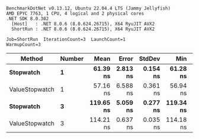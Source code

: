 ```

BenchmarkDotNet v0.13.12, Ubuntu 22.04.4 LTS (Jammy Jellyfish)
AMD EPYC 7763, 1 CPU, 4 logical and 2 physical cores
.NET SDK 8.0.302
  [Host]   : .NET 8.0.6 (8.0.624.26715), X64 RyuJIT AVX2
  ShortRun : .NET 8.0.6 (8.0.624.26715), X64 RyuJIT AVX2

Job=ShortRun  IterationCount=3  LaunchCount=1  
WarmupCount=3  

```
| Method         | Number | Mean      | Error    | StdDev   | Min       | Max       | Gen0   | Allocated |
|--------------- |------- |----------:|---------:|---------:|----------:|----------:|-------:|----------:|
| **Stopwatch**      | **1**      |  **61.39 ns** | **2.813 ns** | **0.154 ns** |  **61.28 ns** |  **61.56 ns** | **0.0005** |      **40 B** |
| ValueStopwatch | 1      |  57.16 ns | 6.588 ns | 0.361 ns |  56.94 ns |  57.58 ns |      - |         - |
| **Stopwatch**      | **3**      | **119.65 ns** | **5.059 ns** | **0.277 ns** | **119.34 ns** | **119.88 ns** | **0.0005** |      **40 B** |
| ValueStopwatch | 3      | 114.21 ns | 0.637 ns | 0.035 ns | 114.18 ns | 114.25 ns |      - |         - |
